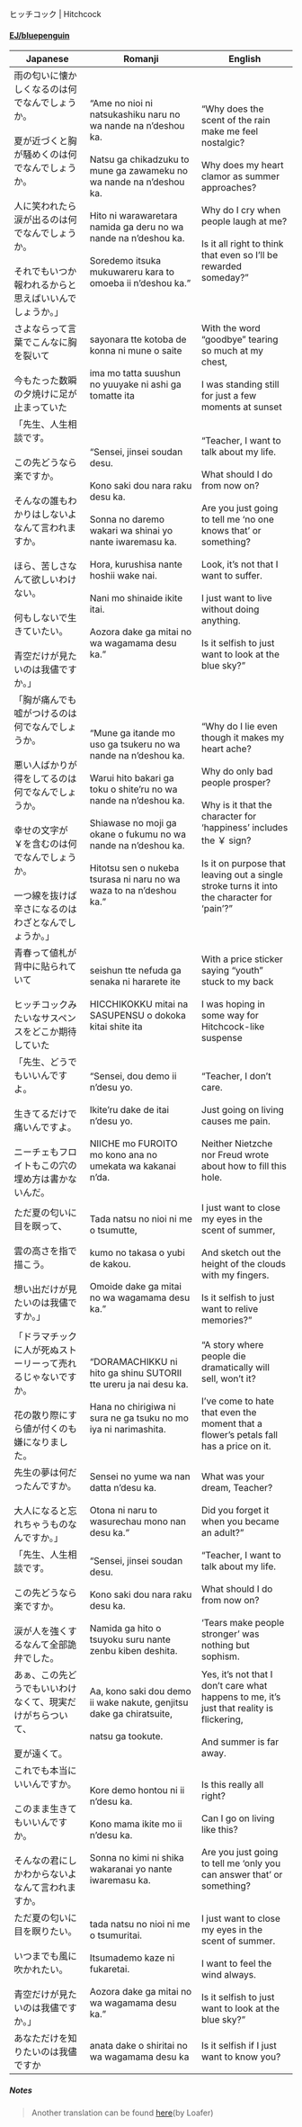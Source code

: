ヒッチコック | Hitchcock
#### [EJ/bluepenguin](https://ejtranslations.wordpress.com/2018/05/15/yorushika-hitchcock/)

| Japanese                                                                                                                               | Romanji                                                                                                                                                                                                                                                                                | English                                                                                                                                                                                                                                                                                                         |
| -------------------------------------------------------------------------------------------------------------------------------------- | -------------------------------------------------------------------------------------------------------------------------------------------------------------------------------------------------------------------------------------------------------------------------------------- | --------------------------------------------------------------------------------------------------------------------------------------------------------------------------------------------------------------------------------------------------------------------------------------------------------------- |
| 雨の匂いに懐かしくなるのは何でなんでしょうか。<br><br>夏が近づくと胸が騒めくのは何でなんでしょうか。<br><br>人に笑われたら涙が出るのは何でなんでしょうか。<br><br>それでもいつか報われるからと思えばいいんでしょうか。」               | “Ame no nioi ni natsukashiku naru no wa nande na n’deshou ka.<br><br>Natsu ga chikadzuku to mune ga zawameku no wa nande na n’deshou ka.<br><br>Hito ni warawaretara namida ga deru no wa nande na n’deshou ka.<br><br>Soredemo itsuka mukuwareru kara to omoeba ii n’deshou ka.”      | “Why does the scent of the rain make me feel nostalgic?<br><br>Why does my heart clamor as summer approaches?<br><br>Why do I cry when people laugh at me?<br><br>Is it all right to think that even so I’ll be rewarded someday?”                                                                              |
| さよならって言葉でこんなに胸を裂いて<br><br>今もたった数瞬の夕焼けに足が止まっていた                                                                                         | sayonara tte kotoba de konna ni mune o saite<br><br>ima mo tatta suushun no yuuyake ni ashi ga tomatte ita                                                                                                                                                                             | With the word “goodbye” tearing so much at my chest,<br><br>I was standing still for just a few moments at sunset                                                                                                                                                                                               |
| 「先生、人生相談です。<br><br>この先どうなら楽ですか。<br><br>そんなの誰もわかりはしないよなんて言われますか。<br><br>ほら、苦しさなんて欲しいわけない。<br><br>何もしないで生きていたい。<br><br>青空だけが見たいのは我儘ですか。」 | “Sensei, jinsei soudan desu.<br><br>Kono saki dou nara raku desu ka.<br><br>Sonna no daremo wakari wa shinai yo nante iwaremasu ka.<br><br>Hora, kurushisa nante hoshii wake nai.<br><br>Nani mo shinaide ikite itai.<br><br>Aozora dake ga mitai no wa wagamama desu ka.”             | “Teacher, I want to talk about my life.<br><br>What should I do from now on?<br><br>Are you just going to tell me ‘no one knows that’ or something?<br><br>Look, it’s not that I want to suffer.<br><br>I just want to live without doing anything.<br><br>Is it selfish to just want to look at the blue sky?” |
| 「胸が痛んでも嘘がつけるのは何でなんでしょうか。<br><br>悪い人ばかりが得をしてるのは何でなんでしょうか。<br><br>幸せの文字が￥を含むのは何でなんでしょうか。<br><br>一つ線を抜けば辛さになるのはわざとなんでしょうか。」               | “Mune ga itande mo uso ga tsukeru no wa nande na n’deshou ka.<br><br>Warui hito bakari ga toku o shite’ru no wa nande na n’deshou ka.<br><br>Shiawase no moji ga okane o fukumu no wa nande na n’deshou ka.<br><br>Hitotsu sen o nukeba tsurasa ni naru no wa waza to na n’deshou ka.” | “Why do I lie even though it makes my heart ache?<br><br>Why do only bad people prosper?<br><br>Why is it that the character for ‘happiness’ includes the ￥ sign?<br><br>Is it on purpose that leaving out a single stroke turns it into the character for ‘pain’?”                                             |
| 青春って値札が背中に貼られていて<br><br>ヒッチコックみたいなサスペンスをどこか期待していた                                                                                      | seishun tte nefuda ga senaka ni hararete ite<br><br>HICCHIKOKKU mitai na SASUPENSU o dokoka kitai shite ita                                                                                                                                                                            | With a price sticker saying “youth” stuck to my back<br><br>I was hoping in some way for Hitchcock-like suspense                                                                                                                                                                                                |
| 「先生、どうでもいいんですよ。<br><br>生きてるだけで痛いんですよ。<br><br>ニーチェもフロイトもこの穴の埋め方は書かないんだ。                                                                 | “Sensei, dou demo ii n’desu yo.<br><br>Ikite’ru dake de itai n’desu yo.<br><br>NIICHE mo FUROITO mo kono ana no umekata wa kakanai n’da.                                                                                                                                               | “Teacher, I don’t care.<br><br>Just going on living causes me pain.<br><br>Neither Nietzche nor Freud wrote about how to fill this hole.                                                                                                                                                                        |
| ただ夏の匂いに目を瞑って、<br><br>雲の高さを指で描こう。<br><br>想い出だけが見たいのは我儘ですか。」                                                                             | Tada natsu no nioi ni me o tsumutte,<br><br>kumo no takasa o yubi de kakou.<br><br>Omoide dake ga mitai no wa wagamama desu ka.”                                                                                                                                                       | I just want to close my eyes in the scent of summer,<br><br>And sketch out the height of the clouds with my fingers.<br><br>Is it selfish to just want to relive memories?”                                                                                                                                     |
| 「ドラマチックに人が死ぬストーリーって売れるじゃないですか。<br><br>花の散り際にすら値が付くのも嫌になりました。                                                                           | “DORAMACHIKKU ni hito ga shinu SUTORII tte ureru ja nai desu ka.<br><br>Hana no chirigiwa ni sura ne ga tsuku no mo iya ni narimashita.                                                                                                                                                | “A story where people die dramatically will sell, won’t it?<br><br>I’ve come to hate that even the moment that a flower’s petals fall has a price on it.                                                                                                                                                        |
| 先生の夢は何だったんですか。<br><br>大人になると忘れちゃうものなんですか。」                                                                                             | Sensei no yume wa nan datta n’desu ka.<br><br>Otona ni naru to wasurechau mono nan desu ka.”                                                                                                                                                                                           | What was your dream, Teacher?<br><br>Did you forget it when you became an adult?”                                                                                                                                                                                                                               |
| 「先生、人生相談です。<br><br>この先どうなら楽ですか。<br><br>涙が人を強くするなんて全部詭弁でした。                                                                             | “Sensei, jinsei soudan desu.<br><br>Kono saki dou nara raku desu ka.<br><br>Namida ga hito o tsuyoku suru nante zenbu kiben deshita.                                                                                                                                                   | “Teacher, I want to talk about my life.<br><br>What should I do from now on?<br><br>‘Tears make people stronger’ was nothing but sophism.                                                                                                                                                                       |
| あぁ、この先どうでもいいわけなくて、現実だけがちらついて、<br><br>夏が遠くて。                                                                                            | Aa, kono saki dou demo ii wake nakute, genjitsu dake ga chiratsuite,<br><br>natsu ga tookute.                                                                                                                                                                                          | Yes, it’s not that I don’t care what happens to me, it’s just that reality is flickering,<br><br>And summer is far away.                                                                                                                                                                                        |
| これでも本当にいいんですか。<br><br>このまま生きてもいいんですか。<br><br>そんなの君にしかわからないよなんて言われますか。                                                                  | Kore demo hontou ni ii n’desu ka.<br><br>Kono mama ikite mo ii n’desu ka.<br><br>Sonna no kimi ni shika wakaranai yo nante iwaremasu ka.                                                                                                                                               | Is this really all right?<br><br>Can I go on living like this?<br><br>Are you just going to tell me ‘only you can answer that’ or something?                                                                                                                                                                    |
| ただ夏の匂いに目を瞑りたい。<br><br>いつまでも風に吹かれたい。<br><br>青空だけが見たいのは我儘ですか。」                                                                           | tada natsu no nioi ni me o tsumuritai.<br><br>Itsumademo kaze ni fukaretai.<br><br>Aozora dake ga mitai no wa wagamama desu ka.”                                                                                                                                                       | I just want to close my eyes in the scent of summer.<br><br>I want to feel the wind always.<br><br>Is it selfish to just want to look at the blue sky?”                                                                                                                                                         |
| あなただけを知りたいのは我儘ですか                                                                                                                      | anata dake o shiritai no wa wagamama desu ka                                                                                                                                                                                                                                           | Is it selfish if I just want to know you?                                                                                                                                                                                                                                                                       |
##### Notes
>Another translation can be found [here](https://docs.google.com/document/d/1UekNafTls2xzjrtF2aWoOacNL1vx5-vZcSk6HM0lvlo/edit)(by Loafer)